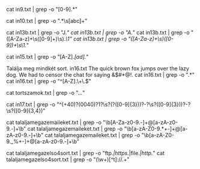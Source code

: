 cat in9.txt | grep -o "[0-9].*"

cat in10.txt | grep -o ".*\s[abc]\+"

cat in13b.txt | grep -o "J.*"
cat in13b.txt | grep -o "A.*"
cat in13b.txt | grep -o "\([A-Za-z]\+\s\([0-9]\+\)\s\).*\1"
cat in13b.txt | grep -o "\([A-Za-z]\+\s\)\([0-9]\)\+\s\1.*"

cat in15.txt | grep -o "[A-Z].*[ad].*"

Találja meg mindkét sort.
in16.txt 
The quick brown fox jumps over the lazy dog.
We had to censor the chat for saying &$#*@!. 
cat in16.txt | grep -o ".*"
cat in16.txt | grep -o "^[A-Z].\+\.$"

cat tortszamok.txt | grep -o ".*\..*"

cat in17.txt | grep -o "^\(+40\)\?\(0040\)\?1\?\s\?(\?\([0-9]\{3\}\))\?-\?\s\?\([0-9]\{3\}\))\?-\?\s\?\([0-9]\{3,4\}\)"

cat talaljamegazemaileket.txt | grep -o "\b[A-Za-z0-9.-]\+@[a-zA-z0-9.-]\+\b"
cat talaljamegazemaileket.txt | grep -o "\b[a-zA-Z0-9.*+-]\+@[a-zA-z0-9.-]\+\b"
cat talaljamegazemaileket.txt | grep -o "\b[a-zA-Z0-9._%+-]\+@[a-zA-z0-9.-]\+\b"


cat talaljamegazelso4sort.txt | grep -o "ftp.*\|https.*\|file.*\|http.*"
cat talaljamegazelso4sort.txt | grep -o "\(\w\+\)[^t]://.\+"




